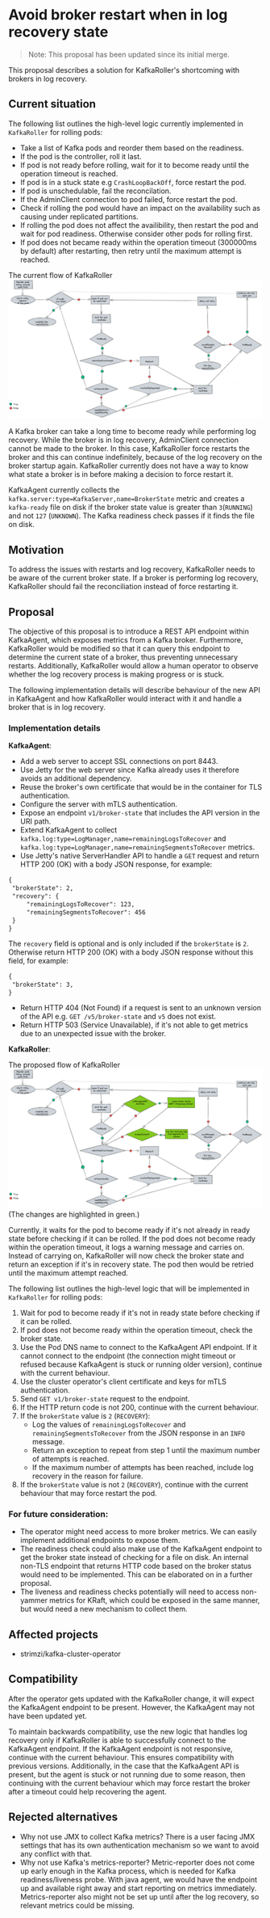 # Avoid broker restart when in log recovery state
> Note: This proposal has been updated since its initial merge.

This proposal describes a solution for KafkaRoller's shortcoming with brokers in log recovery.

## Current situation

The following list outlines the high-level logic currently implemented in `KafkaRoller` for rolling pods:
- Take a list of Kafka pods and reorder them based on the readiness.
- If the pod is the controller, roll it last.
- If pod is not ready before rolling, wait for it to become ready until the operation timeout is reached.
- If pod is in a stuck state e.g `CrashLoopBackOff`, force restart the pod.
- If pod is unschedulable, fail the reconcilation. 
- If the AdminClient connection to pod failed, force restart the pod. 
- Check if rolling the pod would have an impact on the availability such as causing under replicated partitions.
- If rolling the pod does not affect the availibility, then restart the pod and wait for pod readiness. Otherwise consider other pods for rolling first.
- If pod does not became ready within the operation timeout (300000ms by default) after restarting, then retry until the maximum attempt is reached. 

The current flow of KafkaRoller
![The current flow of KafkaRoller](images/048-kafka-roller-current-flow.png)

A Kafka broker can take a long time to become ready while performing log recovery. While the broker is in log recovery, AdminClient connection cannot be made to the broker. In this case, KafkaRoller force restarts the broker and this can continue indefinitely, because of the log recovery on the broker startup again. KafkaRoller currently does not have a way to know what state a broker is in before making a decision to force restart it.

KafkaAgent currently collects the `kafka.server:type=KafkaServer,name=BrokerState` metric and creates a `kafka-ready` file on disk if the broker state value is greater than `3`(`RUNNING`) and not `127` (`UNKNOWN`). The Kafka readiness check passes if it finds the file on disk.

## Motivation

To address the issues with restarts and log recovery, KafkaRoller needs to be aware of the current broker state.  If a broker is performing log recovery, KafkaRoller should fail the reconciliation instead of force restarting it.

## Proposal
 
The objective of this proposal is to introduce a REST API endpoint within KafkaAgent, which exposes metrics from a Kafka broker. Furthermore, KafkaRoller would be modified so that it can query this endpoint to determine the current state of a broker, thus preventing unnecessary restarts. Additionally, KafkaRoller would allow a human operator to observe whether the log recovery process is making progress or is stuck.

The following implementation details will describe behaviour of the new API in KafkaAgent and how KafkaRoller would interact with it and handle a broker that is in log recovery.

### Implementation details

**KafkaAgent**:

- Add a web server to accept SSL connections on port 8443.
- Use Jetty for the web server since Kafka already uses it therefore avoids an additional dependency.
- Reuse the broker's own certificate that would be in the container for TLS authentication.
- Configure the server with mTLS authentication.
- Expose an endpoint `v1/broker-state` that includes the API version in the URI path.
- Extend KafkaAgent to collect `kafka.log:type=LogManager,name=remainingLogsToRecover` and `kafka.log:type=LogManager,name=remainingSegmentsToRecover` metrics.
- Use Jetty's native ServerHandler API to handle a `GET` request and return HTTP 200 (OK) with a body JSON response, for example:
```
{
 "brokerState": 2,
 "recovery": {
     "remainingLogsToRecover": 123,
     "remainingSegmentsToRecover": 456
 }
}
```
The `recovery` field is optional and is only included if the `brokerState` is `2`. Otherwise return HTTP 200 (OK) with a body JSON response without this field, for example:
```
{
 "brokerState": 3,
}
```
- Return HTTP 404 (Not Found) if a request is sent to an unknown version of the API e.g. `GET /v5/broker-state` and `v5` does not exist.
- Return HTTP 503 (Service Unavailable), if it's not able to get metrics due to an unexpected issue with the broker.

**KafkaRoller**:

The proposed flow of KafkaRoller
![The proposed flow of KafkaRoller](images/048-kafka-roller-new-flow.png)
(The changes are highlighted in green.)

Currently, it waits for the pod to become ready if it's not already in ready state before checking if it can be rolled. If the pod does not become ready within the operation timeout, it logs a warning message and carries on. Instead of carrying on, KafkaRoller will now check the broker state and return an exception if it's in recovery state. The pod then would be retried until the maximum attempt reached.

The following list outlines the high-level logic that will be implemented in `KafkaRoller` for rolling pods:
1. Wait for pod to become ready if it's not in ready state before checking if it can be rolled.
2. If pod does not become ready within the operation timeout, check the broker state.
3. Use the Pod DNS name to connect to the KafkaAgent API endpoint. If it cannot connect to the endpoint (the connection might timeout or refused because KafkaAgent is stuck or running older version), continue with the current behaviour.
4. Use the cluster operator's client certificate and keys for mTLS authentication.
5. Send `GET v1/broker-state` request to the endpoint.
6. If the HTTP return code is not 200, continue with the current behaviour.
7. If the `brokerState` value is `2` (`RECOVERY`):
     - Log the values of `remainingLogsToRecover` and `remainingSegmentsToRecover` from the JSON response in an `INFO` message.
     - Return an exception to repeat from step 1 until the maximum number of attempts is reached.
     - If the maximum number of attempts has been reached, include log recovery in the reason for failure.
8. If the `brokerState` value is not `2` (`RECOVERY`), continue with the current behaviour that may force restart the pod.

### For future consideration:

- The operator might need access to more broker metrics. We can easily implement additional endpoints to expose them.
- The readiness check could also make use of the KafkaAgent endpoint to get the broker state instead of checking for a file on disk. An internal non-TLS endpoint that returns HTTP code based on the broker status would need to be implemented. This can be elaborated on in a further proposal.
- The liveness and readiness checks potentially will need to access non-yammer metrics for KRaft, which could be exposed in the same manner, but would need a new mechanism to collect them.

## Affected projects

* strimzi/kafka-cluster-operator

## Compatibility

After the operator gets updated with the KafkaRoller change, it will expect the KafkaAgent endpoint to be present. However, the KafkaAgent may not have been updated yet.

To maintain backwards compatibility, use the new logic that handles log recovery only if KafkaRoller is able to successfully connect to the KafkaAgent endpoint. If the KafkaAgent endpoint is not responsive, continue with the current behaviour. This ensures compatibility with previous versions. Additionally, in the case that the KafkaAgent API is present, but the agent is stuck or not running due to some reason, then continuing with the current behaviour which may force restart the broker after a timeout could help recovering the agent.

## Rejected alternatives

- Why not use JMX to collect Kafka metrics? There is a user facing JMX settings that has its own authentication mechanism so we want to avoid any conflict with that.
- Why not use Kafka's metrics-reporter? Metric-reporter does not come up early enough in the Kafka process, which is needed for Kafka readiness/liveness probe. With java agent, we would have the endpoint up and available right away and start reporting on metrics immediately. Metrics-reporter also might not be set up until after the log recovery, so relevant metrics could be missing.
